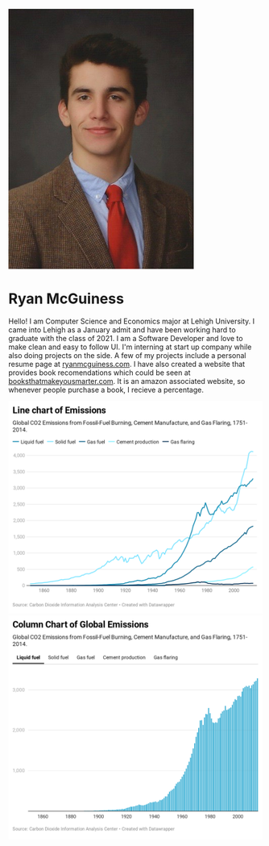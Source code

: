 ![Profile Photo](./img_profile.jpg)
# Ryan McGuiness
Hello! I am Computer Science and Economics major at Lehigh University.
I came into Lehigh as a January admit and have been working hard to graduate with the class of 2021.
	I am a Software Developer and love to make clean and easy to follow UI. 
I'm interning at start up company while also doing projects on the side. 
A few of my projects include a personal resume page at [ryanmcguiness.com](https://ryanmcguiness.com). 
I have also created a website that provides book recomendations which could be seen at [booksthatmakeyousmarter.com](https://booksthatmakeyousmarter.com). It is an amazon associated website, so whenever people purchase a book, I recieve a percentage.

![line graph](emissions-.png)
![column graph](column-chart.png)






